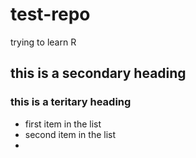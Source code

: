 # test-repo
trying to learn R
## this is a secondary heading
### this is a teritary heading
* first item in the list
* second item in the list
* 
